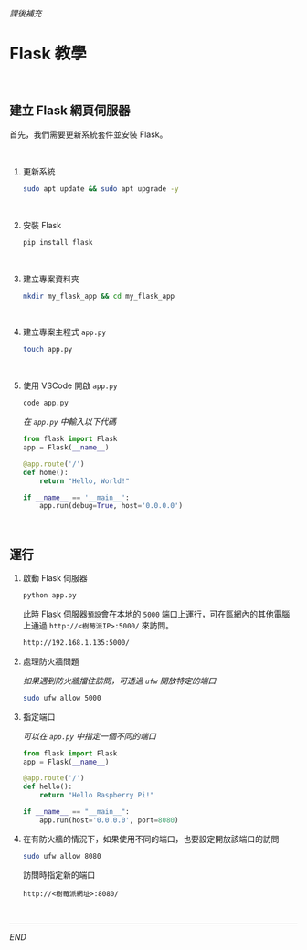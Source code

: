 _課後補充_

# Flask 教學

<br>

## 建立 Flask 網頁伺服器

首先，我們需要更新系統套件並安裝 Flask。

<br>

1. 更新系統

    ```bash
    sudo apt update && sudo apt upgrade -y
    ```

<br>

2. 安裝 Flask

    ```bash
    pip install flask
    ```

<br>

3.  建立專案資料夾

    ```bash
    mkdir my_flask_app && cd my_flask_app
    ```

<br>

4. 建立專案主程式 `app.py`

    ```bash
    touch app.py
    ```

<br>

5. 使用 VSCode 開啟 `app.py`

    ```bash
    code app.py
    ```

    _在 `app.py` 中輸入以下代碼_

    ```python
    from flask import Flask
    app = Flask(__name__)

    @app.route('/')
    def home():
        return "Hello, World!"

    if __name__ == '__main__':
        app.run(debug=True, host='0.0.0.0')
    ```

<br>

## 運行

1. 啟動 Flask 伺服器

    ```bash
    python app.py
    ```

    此時 Flask 伺服器`預設`會在本地的 `5000` 端口上運行，可在區網內的其他電腦上通過 `http://<樹莓派IP>:5000/` 來訪問。

    ```bash
    http://192.168.1.135:5000/
    ```


2. 處理防火牆問題

    _如果遇到防火牆擋住訪問，可透過 `ufw` 開放特定的端口_

    ```bash
    sudo ufw allow 5000
    ```

3. 指定端口

    _可以在 `app.py` 中指定一個不同的端口_

    ```python
    from flask import Flask
    app = Flask(__name__)

    @app.route('/')
    def hello():
        return "Hello Raspberry Pi!"

    if __name__ == "__main__":
        app.run(host='0.0.0.0', port=8080)
    ```

4. 在有防火牆的情況下，如果使用不同的端口，也要設定開放該端口的訪問

    ```bash
    sudo ufw allow 8080
    ```

    訪問時指定新的端口

    ```
    http://<樹莓派網址>:8080/
    ```

<br>

---

_END_